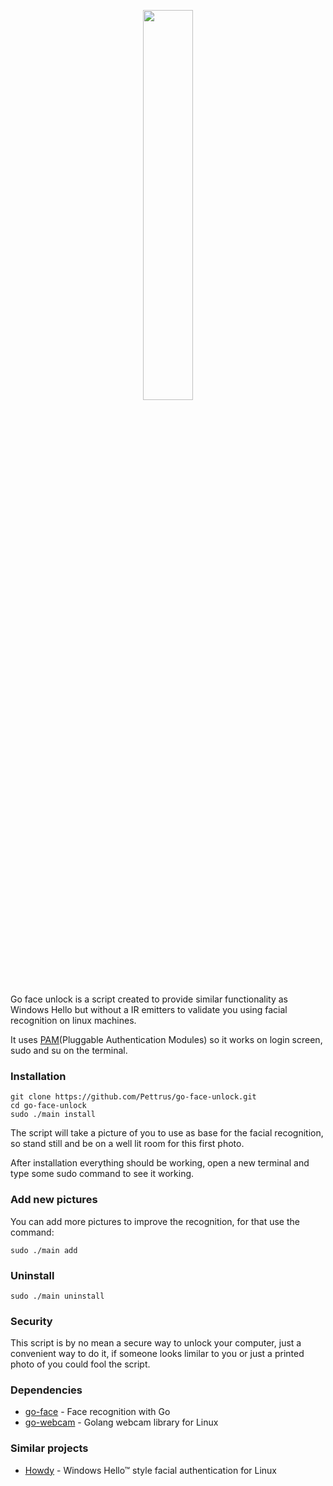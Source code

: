 <p align="center">
  <img src="https://raw.githubusercontent.com/Pettrus/go-face-unlock/master/mascot.png" width="40%">
</p>
Go face unlock is a script created to provide similar functionality as Windows Hello but without a IR emitters to validate you using facial recognition on linux machines.

It uses [PAM](https://en.wikipedia.org/wiki/Linux_PAM)(Pluggable Authentication Modules) so it works on login screen, sudo and su on the terminal.

### Installation
```
git clone https://github.com/Pettrus/go-face-unlock.git
cd go-face-unlock
sudo ./main install
```

The script will take a picture of you to use as base for the facial recognition, so stand still and be on a well lit room for this first photo.

After installation everything should be working, open a new terminal and type some sudo command to see it working.

### Add new pictures

You can add more pictures to improve the recognition, for that use the command:
```
sudo ./main add
```

### Uninstall

```
sudo ./main uninstall
```

### Security

This script is by no mean a secure way to unlock your computer, just a convenient way to do it, if someone looks limilar to you or just a printed photo of you could fool the script.

### Dependencies
- [go-face](https://github.com/Kagami/go-face) - Face recognition with Go
- [go-webcam](https://github.com/blackjack/webcam) - Golang webcam library for Linux


### Similar projects

- [Howdy](https://github.com/boltgolt/howdy) - Windows Hello™ style facial authentication for Linux
